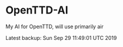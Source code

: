 # OpenTTD-AI
My AI for OpenTTD, will use primarily air

Latest backup: Sun Sep 29 11:49:01 UTC 2019
